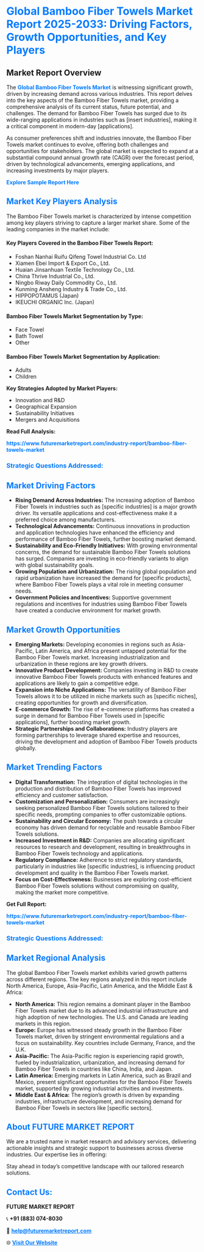 <h1 style="color: #007BFF;">Global Bamboo Fiber Towels Market Report 2025-2033: Driving Factors, Growth Opportunities, and Key Players</h1>

<section id="overview">
<h2>Market Report Overview</h2>
<p>The <a href="https://www.futuremarketreport.com/industry-report/bamboo-fiber-towels-market" style="color: #007BFF; text-decoration: none;"><strong>Global Bamboo Fiber Towels Market</strong></a> is witnessing significant growth, driven by increasing demand across various industries. This report delves into the key aspects of the Bamboo Fiber Towels market, providing a comprehensive analysis of its current status, future potential, and challenges. The demand for Bamboo Fiber Towels has surged due to its wide-ranging applications in industries such as [insert industries], making it a critical component in modern-day [applications].</p>
<p>As consumer preferences shift and industries innovate, the Bamboo Fiber Towels market continues to evolve, offering both challenges and opportunities for stakeholders. The global market is expected to expand at a substantial compound annual growth rate (CAGR) over the forecast period, driven by technological advancements, emerging applications, and increasing investments by major players.</p>
</section>

<section id="overview">
<p><a href="https://www.futuremarketreport.com/request-sample/reportId=87316" style="color: #007BFF; text-decoration: none;"><strong>Explore Sample Report Here</strong></a></p>
</section>

<section id="key-players">
<h2 style="color: #007BFF;">Market Key Players Analysis</h2>
<p>The Bamboo Fiber Towels market is characterized by intense competition among key players striving to capture a larger market share. Some of the leading companies in the market include:</p>
<h4>Key Players Covered in the Bamboo Fiber Towels Report:</h4>
<ul><li>Foshan Nanhai Ruifu Qifeng Towel Industrial Co. Ltd</li><li>Xiamen Ebei Import &amp; Export Co., Ltd.</li><li>Huaian Jinsanhuan Textile Technology Co., Ltd.</li><li>China Thrive Industrial Co., Ltd.</li><li>Ningbo Riway Daily Commodity Co., Ltd.</li><li>Kunming Ansheng Industry &amp; Trade Co., Ltd.</li><li>HIPPOPOTAMUS (Japan)</li><li>IKEUCHI ORGANIC Inc. (Japan)</li></ul>
<h4>Bamboo Fiber Towels Market Segmentation by Type:</h4>
<ul><li>Face Towel</li><li>Bath Towel</li><li>Other</li></ul>

<h4>Bamboo Fiber Towels Market Segmentation by Application:</h4>
<ul><li>Adults</li><li>Children</li></ul>
<p><strong>Key Strategies Adopted by Market Players:</strong></p>
<ul>
<li>Innovation and R&D</li>
<li>Geographical Expansion</li>
<li>Sustainability Initiatives</li>
<li>Mergers and Acquisitions</li>
</ul>
</section>

<section>
<p><strong>Read Full Analysis: </strong></p><a href="https://www.futuremarketreport.com/industry-report/bamboo-fiber-towels-market" style="color: #007BFF; text-decoration: none;"><strong>https://www.futuremarketreport.com/industry-report/bamboo-fiber-towels-market</strong></a>
<h3 style="color: #007BFF;">Strategic Questions Addressed:</h3>
</section>

<section id="driving-factors">
<h2 style="color: #007BFF;">Market Driving Factors</h2>
<ul>
<li><strong>Rising Demand Across Industries:</strong> The increasing adoption of Bamboo Fiber Towels in industries such as [specific industries] is a major growth driver. Its versatile applications and cost-effectiveness make it a preferred choice among manufacturers.</li>
<li><strong>Technological Advancements:</strong> Continuous innovations in production and application technologies have enhanced the efficiency and performance of Bamboo Fiber Towels, further boosting market demand.</li>
<li><strong>Sustainability and Eco-Friendly Initiatives:</strong> With growing environmental concerns, the demand for sustainable Bamboo Fiber Towels solutions has surged. Companies are investing in eco-friendly variants to align with global sustainability goals.</li>
<li><strong>Growing Population and Urbanization:</strong> The rising global population and rapid urbanization have increased the demand for [specific products], where Bamboo Fiber Towels plays a vital role in meeting consumer needs.</li>
<li><strong>Government Policies and Incentives:</strong> Supportive government regulations and incentives for industries using Bamboo Fiber Towels have created a conducive environment for market growth.</li>
</ul>
</section>

<section id="growth-opportunities">
<h2 style="color: #007BFF;">Market Growth Opportunities</h2>
<ul>
<li><strong>Emerging Markets:</strong> Developing economies in regions such as Asia-Pacific, Latin America, and Africa present untapped potential for the Bamboo Fiber Towels market. Increasing industrialization and urbanization in these regions are key growth drivers.</li>
<li><strong>Innovative Product Development:</strong> Companies investing in R&D to create innovative Bamboo Fiber Towels products with enhanced features and applications are likely to gain a competitive edge.</li>
<li><strong>Expansion into Niche Applications:</strong> The versatility of Bamboo Fiber Towels allows it to be utilized in niche markets such as [specific niches], creating opportunities for growth and diversification.</li>
<li><strong>E-commerce Growth:</strong> The rise of e-commerce platforms has created a surge in demand for Bamboo Fiber Towels used in [specific applications], further boosting market growth.</li>
<li><strong>Strategic Partnerships and Collaborations:</strong> Industry players are forming partnerships to leverage shared expertise and resources, driving the development and adoption of Bamboo Fiber Towels products globally.</li>
</ul>
</section>

<section id="trending-factors">
<h2 style="color: #007BFF;">Market Trending Factors</h2>
<ul>
<li><strong>Digital Transformation:</strong> The integration of digital technologies in the production and distribution of Bamboo Fiber Towels has improved efficiency and customer satisfaction.</li>
<li><strong>Customization and Personalization:</strong> Consumers are increasingly seeking personalized Bamboo Fiber Towels solutions tailored to their specific needs, prompting companies to offer customizable options.</li>
<li><strong>Sustainability and Circular Economy:</strong> The push towards a circular economy has driven demand for recyclable and reusable Bamboo Fiber Towels solutions.</li>
<li><strong>Increased Investment in R&D:</strong> Companies are allocating significant resources to research and development, resulting in breakthroughs in Bamboo Fiber Towels technology and applications.</li>
<li><strong>Regulatory Compliance:</strong> Adherence to strict regulatory standards, particularly in industries like [specific industries], is influencing product development and quality in the Bamboo Fiber Towels market.</li>
<li><strong>Focus on Cost-Effectiveness:</strong> Businesses are exploring cost-efficient Bamboo Fiber Towels solutions without compromising on quality, making the market more competitive.</li>
</ul>
</section>

<section>
<p><strong>Get Full Report: </strong></p><a href="https://www.futuremarketreport.com/industry-report/bamboo-fiber-towels-market" style="color: #007BFF; text-decoration: none;"><strong>https://www.futuremarketreport.com/industry-report/bamboo-fiber-towels-market</strong></a>
<h3 style="color: #007BFF;">Strategic Questions Addressed:</h3>
</section>


<section id="regional-analysis">
<h2 style="color: #007BFF;">Market Regional Analysis</h2>
<p>The global Bamboo Fiber Towels market exhibits varied growth patterns across different regions. The key regions analyzed in this report include North America, Europe, Asia-Pacific, Latin America, and the Middle East & Africa:</p>
<ul>
<li><strong>North America:</strong> This region remains a dominant player in the Bamboo Fiber Towels market due to its advanced industrial infrastructure and high adoption of new technologies. The U.S. and Canada are leading markets in this region.</li>
<li><strong>Europe:</strong> Europe has witnessed steady growth in the Bamboo Fiber Towels market, driven by stringent environmental regulations and a focus on sustainability. Key countries include Germany, France, and the U.K.</li>
<li><strong>Asia-Pacific:</strong> The Asia-Pacific region is experiencing rapid growth, fueled by industrialization, urbanization, and increasing demand for Bamboo Fiber Towels in countries like China, India, and Japan.</li>
<li><strong>Latin America:</strong> Emerging markets in Latin America, such as Brazil and Mexico, present significant opportunities for the Bamboo Fiber Towels market, supported by growing industrial activities and investments.</li>
<li><strong>Middle East & Africa:</strong> The region’s growth is driven by expanding industries, infrastructure development, and increasing demand for Bamboo Fiber Towels in sectors like [specific sectors].</li>
</ul>
</section>

<footer>
<h2 style="color: #007BFF;">About FUTURE MARKET REPORT</h2>
<p>We are a trusted name in market research and advisory services, delivering actionable insights and strategic support to businesses across diverse industries. Our expertise lies in offering:</p>

<p>Stay ahead in today’s competitive landscape with our tailored research solutions.</p>

<h2 style="color: #007BFF;">Contact Us:</h2>
<p><strong>FUTURE MARKET REPORT</strong></p>
<p>📞 <strong>+91 (883) 074-8030</strong></p>
<p>📧 <strong><a href="mailto:help@futuremarketreport.com" style="color: #007BFF;">help@futuremarketreport.com</a></strong></p>
<p>🌐 <strong><a href="https://www.futuremarketreport.com/" style="color: #007BFF;">Visit Our Website</a></strong></p>
</footer>